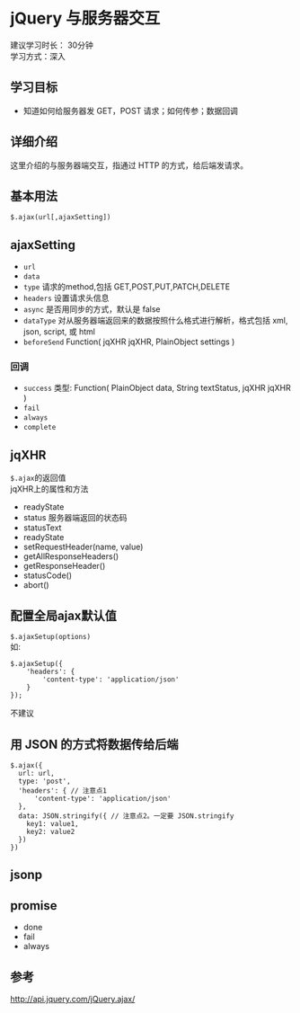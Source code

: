 # jQuery 与服务器交互
建议学习时长： 30分钟  
学习方式：深入  

## 学习目标
* 知道如何给服务器发 GET，POST 请求；如何传参；数据回调

## 详细介绍
这里介绍的与服务器端交互，指通过 HTTP 的方式，给后端发请求。

## 基本用法
`$.ajax(url[,ajaxSetting])`

## ajaxSetting
* `url`
* `data`
* `type` 请求的method,包括 GET,POST,PUT,PATCH,DELETE
* `headers` 设置请求头信息
* `async` 是否用同步的方式，默认是 false
* `dataType` 对从服务器端返回来的数据按照什么格式进行解析，格式包括 xml, json, script, 或 html
* `beforeSend`  Function( jqXHR jqXHR, PlainObject settings )

### 回调
* `success`
类型: Function( PlainObject data, String textStatus, jqXHR jqXHR )
* `fail`
* `always`
* `complete`

## jqXHR
`$.ajax`的返回值    
jqXHR上的属性和方法
* readyState
* status 服务器端返回的状态码
* statusText
* readyState
* setRequestHeader(name, value)
* getAllResponseHeaders()
* getResponseHeader()
* statusCode()
* abort()


## 配置全局ajax默认值
`$.ajaxSetup(options)`    
如:
```
$.ajaxSetup({
    'headers': {
        'content-type': 'application/json'
    }
});
```
不建议

## 用 JSON 的方式将数据传给后端
```
$.ajax({
  url: url,
  type: 'post',
  'headers': { // 注意点1
      'content-type': 'application/json'
  },
  data: JSON.stringify({ // 注意点2。一定要 JSON.stringify
    key1: value1,
    key2: value2
  })
})
```


## jsonp
## promise
* done
* fail
* always

## 参考
http://api.jquery.com/jQuery.ajax/
